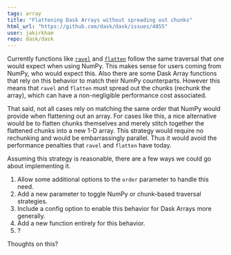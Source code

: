 ```yaml
---
tags: array
title: "Flattening Dask Arrays without spreading out chunks"
html_url: "https://github.com/dask/dask/issues/4855"
user: jakirkham
repo: dask/dask
---
```


Currently functions like [`ravel`]( http://docs.dask.org/en/latest/array-api.html#dask.array.Array.ravel ) and [`flatten`]( http://docs.dask.org/en/latest/array-api.html#dask.array.Array.flatten ) follow the same traversal that one would expect when using NumPy. This makes sense for users coming from NumPy, who would expect this. Also there are some Dask Array functions that rely on this behavior to match their NumPy counterparts. However this means that `ravel` and `flatten` must spread out the chunks (rechunk the array), which can have a non-negligible performance cost associated.

That said, not all cases rely on matching the same order that NumPy would provide when flattening out an array. For cases like this, a nice alternative would be to flatten chunks themselves and merely stitch together the flattened chunks into a new 1-D array. This strategy would require no rechunking and would be embarrassingly parallel. Thus it would avoid the performance penalties that `ravel` and `flatten` have today.

Assuming this strategy is reasonable, there are a few ways we could go about implementing it.

1. Allow some additional options to the `order` parameter to handle this need.
2. Add a new parameter to toggle NumPy or chunk-based traversal strategies.
3. Include a config option to enable this behavior for Dask Arrays more generally.
4. Add a new function entirely for this behavior.
5. ?

Thoughts on this?